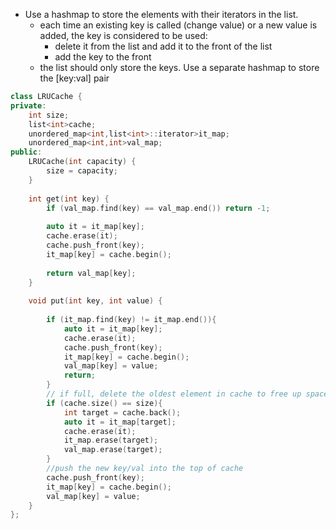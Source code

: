- Use a hashmap to store the elements with their iterators in the list.
    - each time an existing key is called (change value) or a new value is added, the key is considered to be used:
        - delete it from the list and add it to the front of the list
        - add the key to the front 
    - the list should only store the keys. Use a separate hashmap to store the [key:val] pair

```cpp
class LRUCache {
private:
    int size;
    list<int>cache;
    unordered_map<int,list<int>::iterator>it_map;
    unordered_map<int,int>val_map;
public:
    LRUCache(int capacity) {
        size = capacity;
    }
    
    int get(int key) {
        if (val_map.find(key) == val_map.end()) return -1;
        
        auto it = it_map[key];
        cache.erase(it);
        cache.push_front(key);
        it_map[key] = cache.begin();
        
        return val_map[key];
    }
    
    void put(int key, int value) {
    
        if (it_map.find(key) != it_map.end()){
            auto it = it_map[key];
            cache.erase(it);
            cache.push_front(key);
            it_map[key] = cache.begin();
            val_map[key] = value;
            return;
        }
        // if full, delete the oldest element in cache to free up space 
        if (cache.size() == size){
            int target = cache.back();
            auto it = it_map[target];
            cache.erase(it);
            it_map.erase(target);
            val_map.erase(target);
        }
        //push the new key/val into the top of cache
        cache.push_front(key);
        it_map[key] = cache.begin();
        val_map[key] = value;
    }
};
```
